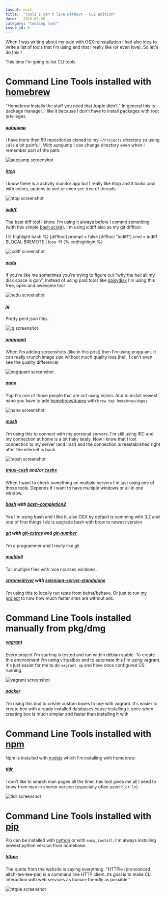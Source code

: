```yaml
---
layout: post
title:  "Tools I can't live without - CLI edition"
date:   2016-03-20
category: "tooling rant"
issue_id: 6
---
```


When I was writing about my pain with [OSX reinstallation](http://afterdesign.net/2016/03/07/os-x-reinstallation-pain.html) I had also idea to write a list of tools that I'm using and that I really like (or even love). So let's do this !

This time I'm going to list CLI tools.

# Command Line Tools installed with [homebrew](http://brew.sh)

"Homebrew installs the stuff you need that Apple didn’t."
In general this is package manager. I like it because I don't have to install packages with root privileges.

##### <a href="https://github.com/wting/autojump" rel="noreferrer" aria-label="autojump tool external URL" target="_blank">autojump</a>

I have more then 50 repositories cloned to my ```~/Projects``` directory so using ```cd``` is a bit painfull. With autojump I can change directory even when I remember part of the path.

<picture>
  <source srcset="/images/posts/6/autojump.webp" type="image/webp">
  <img src="/images/posts/6/autojump.png" alt="autojump screenshot">
</picture>

##### <a href="http://hisham.hm/htop/" rel="noreferrer" aria-label="htop tool external URL" target="_blank">htop</a>

I know there is a activity monitor app but I really like htop and it looks cool with colors, options to sort or even see tree of threads.

<picture>
  <source srcset="/images/posts/6/htop.webp" type="image/webp">
  <img src="/images/posts/6/htop.png" alt="htop screenshot">
</picture>

##### <a href="https://github.com/jeffkaufman/icdiff" rel="noreferrer" aria-label="icdiff tool external URL" target="_blank">icdiff</a>

The best diff tool I know.
I'm using it always before I commit something (with this simple [bash script](https://github.com/afterdesign/dotfiles/blob/master/bin/git-diff-add)).
I'm using icdiff also as my git difftool:

{% highlight bash %}
[difftool]
    prompt = false
[difftool "icdiff"]
    cmd = icdiff $LOCAL $REMOTE | less -R
{% endhighlight %}

<picture>
  <source srcset="/images/posts/6/icdiff.webp" type="image/webp">
  <img src="/images/posts/6/icdiff.png" alt="icdiff screenshot">
</picture>

##### <a href="https://dev.yorhel.nl/ncdu" rel="noreferrer" aria-label="ncdu tool external URL" target="_blank">ncdu</a>

If you're like me sometimes you're trying to figure out "why the hell all my disk space is gon".
Instead of using paid tools like [daisydisk](https://daisydiskapp.com) I'm using this free, open and awesome tool

<picture>
  <source srcset="/images/posts/6/ncdu.webp" type="image/webp">
  <img src="/images/posts/6/ncdu.png" alt="ncdu screenshot">
</picture>

##### <a href="https://stedolan.github.io/jq/" rel="noreferrer" aria-label="jq tool external URL" target="_blank">jq</a>

Pretty print json files.

<picture>
  <source srcset="/images/posts/6/jq.webp" type="image/webp">
  <img src="/images/posts/6/jq.png" alt="jq screenshot">
</picture>

##### <a href="https://pngquant.org" rel="noreferrer" aria-label="pngquant tool external URL" target="_blank">pngquant</a>

When I'm adding screenshots (like in this post) then I'm using pngquant. It can really crunch image size without much quality loss (hell, I can't even see the quality difference)

<picture>
  <source srcset="/images/posts/6/pngquant.webp" type="image/webp">
  <img src="/images/posts/6/pngquant.png" alt="pngquant screenshot">
</picture>

##### <a href="http://www.nano-editor.org" rel="noreferrer" aria-label="nano tool external URL" target="_blank">nano</a>

Yup I'm one of those people that are not using vi/vim.
And to install newest nano you have to add [homebrew/dupes](https://github.com/Homebrew/homebrew-dupes) with ```brew tap homebrew/dupes```

<picture>
  <source srcset="/images/posts/6/nano.webp" type="image/webp">
  <img src="/images/posts/6/nano.png" alt="nano screenshot">
</picture>

##### <a href="https://mosh.mit.edu" rel="noreferrer" aria-label="mosh tool external URL" target="_blank">mosh</a>
I'm using this to connect with my personal servers. I'm still using IRC and my connection at home is a bit flaky lately. Now I know that I lost connection to my server (and irssi) and the connection is reestablished right after the internet is back.

<picture>
  <source srcset="/images/posts/6/mosh.webp" type="image/webp">
  <img src="/images/posts/6/mosh.png" alt="mosh screenshot">
</picture>

##### <a href="https://github.com/dennishafemann/tmux-cssh" rel="noreferrer" aria-label="tmux cssh tool external URL" target="_blank">tmux-cssh</a> and/or <a href="http://code.google.com/p/csshx" rel="noreferrer" aria-label="csshx tool external URL" target="_blank">csshx</a>

When I want to check something on multiple servers I'm just using one of those tools.
Depends if I want to have multiple windows or all in one window.

##### <a href="https://www.gnu.org/software/bash/" rel="noreferrer" aria-label="bash tool external URL" target="_blank">bash</a> with <a href="https://github.com/scop/bash-completion" rel="noreferrer" aria-label="bash completion tool external URL" target="_blank">bash-completion2</a>

Yes I'm using bash and I like it, also OSX by default is comming with 3.2 and one of first things I do is upgrade bash with brew to newest version

##### <a href="http://git-scm.com" rel="noreferrer" aria-label="git tool external URL" target="_blank">git</a> with <a href="https://github.com/tj/git-extras" rel="noreferrer" aria-label="git extras tool external URL" target="_blank">git-extras</a> and <a href="https://github.com/holygeek/git-number" rel="noreferrer" aria-label="git number tool external URL" target="_blank">git-number</a>

I'm a programmer and I really like git

##### <a href="https://www.vanheusden.com/multitail/" rel="noreferrer" aria-label="muti tail tool external URL" target="_blank">multitail</a>

Tail multiple files with nice ncurses windows.

##### <a href="https://sites.google.com/a/chromium.org/chromedriver/" rel="noreferrer" aria-label="chromedriver tool external URL" target="_blank">chromedriver</a> with <a href="http://www.seleniumhq.org/download/" rel="noreferrer" aria-label="selenium tool external URL" target="_blank">selenium-server-standalone</a>

I'm using this to locally run tests from behat/behave.
Or just to run [my project](https://github.com/afterdesign/unsuck-ads) to now how much faster sites are without ads.


# Command Line Tools installed manually from pkg/dmg

##### <a href="http://vagrantup.com" rel="noreferrer" aria-label="vagrant tool external URL" target="_blank">vagrant</a>

Every project I'm starting is tested and run within debian stable. To create this environment I'm using virtualbox and to automate this I'm using vagrant. It's just easier for me to do ```vagrant up``` and have once configured OS running.

<picture>
  <source srcset="/images/posts/6/vagrant.webp" type="image/webp">
  <img src="/images/posts/6/vagrant.png" alt="vagrant screenshot">
</picture>

##### <a href="http://packer.io" rel="noreferrer" aria-label="packer tool external URL" target="_blank">packer</a>

I'm using this tool to create custom boxes to use with vagrant. It's easier to create box with already installed databases cause installing it once when creating box is much simpler and faster then installing it with


# Command Line Tools installed with <a href="https://www.npmjs.com" rel="noreferrer" aria-label="npm tool external URL" target="_blank">npm</a>

Npm is installed with [nodejs](http://nodejs.org) which I'm installing with homebrew.

##### <a href="https://github.com/tldr-pages/tldr-node-client" rel="noreferrer" aria-label="tldr tool external URL" target="_blank">tldr</a>

I don't like to search man pages all the time, this tool gives me all I need to know from man in shorter version (especially often used ```tldr ln```)

<picture>
  <source srcset="/images/posts/6/tldr.webp" type="image/webp">
  <img src="/images/posts/6/tldr.png" alt="tldr screenshot">
</picture>

# Command Line Tools installed with <a href="https://pypi.python.org/pypi/pip" rel="noreferrer" aria-label="pip tool external URL" target="_blank">pip</a>

Pip can be installed with [python](https://python.org) or with ```easy_install```.
I'm always installing newest python version from homebrew.

##### <a href="https://github.com/jkbrzt/httpie" rel="noreferrer" aria-label="httpie tool external URL" target="_blank">httpie</a>

The quote from the website is saying everything: "HTTPie (pronounced aitch-tee-tee-pie) is a command line HTTP client. Its goal is to make CLI interaction with web services as human-friendly as possible."

<picture>
  <source srcset="/images/posts/6/httpie.webp" type="image/webp">
  <img src="/images/posts/6/httpie.png" alt="httpie screenshot">
</picture>
